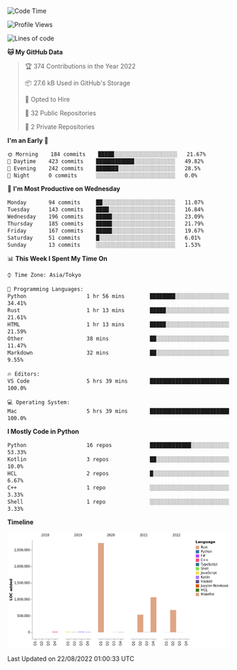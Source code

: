 <!--START_SECTION:waka-->
![Code Time](http://img.shields.io/badge/Code%20Time-438%20hrs%2020%20mins-blue)

![Profile Views](http://img.shields.io/badge/Profile%20Views-0-blue)

![Lines of code](https://img.shields.io/badge/From%20Hello%20World%20I%27ve%20Written-5%20Million%20lines%20of%20code-blue)

**🐱 My GitHub Data** 

> 🏆 374 Contributions in the Year 2022
 > 
> 📦 27.6 kB Used in GitHub's Storage 
 > 
> 💼 Opted to Hire
 > 
> 📜 32 Public Repositories 
 > 
> 🔑 2 Private Repositories  
 > 
**I'm an Early 🐤** 

```text
🌞 Morning    184 commits    █████░░░░░░░░░░░░░░░░░░░░   21.67% 
🌆 Daytime    423 commits    ████████████░░░░░░░░░░░░░   49.82% 
🌃 Evening    242 commits    ███████░░░░░░░░░░░░░░░░░░   28.5% 
🌙 Night      0 commits      ░░░░░░░░░░░░░░░░░░░░░░░░░   0.0%

```
📅 **I'm Most Productive on Wednesday** 

```text
Monday       94 commits     ██░░░░░░░░░░░░░░░░░░░░░░░   11.07% 
Tuesday      143 commits    ████░░░░░░░░░░░░░░░░░░░░░   16.84% 
Wednesday    196 commits    █████░░░░░░░░░░░░░░░░░░░░   23.09% 
Thursday     185 commits    █████░░░░░░░░░░░░░░░░░░░░   21.79% 
Friday       167 commits    █████░░░░░░░░░░░░░░░░░░░░   19.67% 
Saturday     51 commits     █░░░░░░░░░░░░░░░░░░░░░░░░   6.01% 
Sunday       13 commits     ░░░░░░░░░░░░░░░░░░░░░░░░░   1.53%

```


📊 **This Week I Spent My Time On** 

```text
⌚︎ Time Zone: Asia/Tokyo

💬 Programming Languages: 
Python                   1 hr 56 mins        ████████░░░░░░░░░░░░░░░░░   34.41% 
Rust                     1 hr 13 mins        █████░░░░░░░░░░░░░░░░░░░░   21.61% 
HTML                     1 hr 13 mins        █████░░░░░░░░░░░░░░░░░░░░   21.59% 
Other                    38 mins             ██░░░░░░░░░░░░░░░░░░░░░░░   11.47% 
Markdown                 32 mins             ██░░░░░░░░░░░░░░░░░░░░░░░   9.55%

🔥 Editors: 
VS Code                  5 hrs 39 mins       █████████████████████████   100.0%

💻 Operating System: 
Mac                      5 hrs 39 mins       █████████████████████████   100.0%

```

**I Mostly Code in Python** 

```text
Python                   16 repos            █████████████░░░░░░░░░░░░   53.33% 
Kotlin                   3 repos             ██░░░░░░░░░░░░░░░░░░░░░░░   10.0% 
HCL                      2 repos             █░░░░░░░░░░░░░░░░░░░░░░░░   6.67% 
C++                      1 repo              ░░░░░░░░░░░░░░░░░░░░░░░░░   3.33% 
Shell                    1 repo              ░░░░░░░░░░░░░░░░░░░░░░░░░   3.33%

```


**Timeline**

![Chart not found](https://raw.githubusercontent.com/kitagawa-hr/kitagawa-hr/main/charts/bar_graph.png) 


 Last Updated on 22/08/2022 01:00:33 UTC
<!--END_SECTION:waka-->
